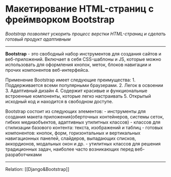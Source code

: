 # Макетирование HTML-страниц с фреймворком Bootstrap
_Bootstrap позволяет ускорить процесс верстки HTML-страниц и сделать готовый продукт адаптивным_

---

**Bootstrap** - это свободный набор инструментов для создания сайтов и веб-приложений. Включает в себя CSS-шаблоны и JS, которые можно использовать для оформления кнопок, меток, блоков навигации и прочих компонентов веб-интерфейса.

Применение Bootstrap имеет следующие преимущества:
	1. Поддерживается всеми популярными браузерами.
	2. Легок в освоении
	3. Адаптивный дизайн
	4. Содержит красивые и функциональные встроенные компоненты, которые легко настраивать
	5. Открытый исходный код и находится в свободном доступе.

Bootstrap состоит из следующих элементов:
	- инструменты для создания макета приложения(оберточных контейнеров, системы сеток, гибких медиаобъектов, адаптивных утилитных классов)
	- классов для стилизации базового контента: текста, изображений и таблиц
	- готовых компонентов: кнопок, форм, горизонтальных и вертикальных навигационных панелей, слайдеров, выпадающих списков, аккордионов, модальных окон и др.
	- утилитных классов для решения традиционных задач, наиболее часто возникающих перед веб-разработчиками


---
Relation: [[Django&Bootstrap]]